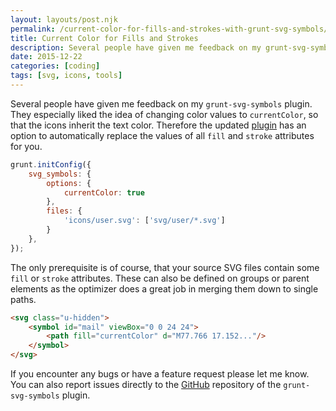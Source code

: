 ```yaml
---
layout: layouts/post.njk
permalink: /current-color-for-fills-and-strokes-with-grunt-svg-symbols/
title: Current Color for Fills and Strokes
description: Several people have given me feedback on my grunt-svg-symbols plugin. They especially liked the idea of changing color values to currentColor, so that the icons inherit the text color. Therefore the updated plugin has an option to automatically replace the values of all fill and stroke attributes for you.
date: 2015-12-22
categories: [coding]
tags: [svg, icons, tools]
---
```


Several people have given me feedback on my `grunt-svg-symbols` plugin. They especially liked the idea of changing color values to `currentColor`, so that the icons inherit the text color. Therefore the updated [plugin](https://www.npmjs.com/package/grunt-svg-symbols) has an option to automatically replace the values of all `fill` and `stroke` attributes for you.

~~~ js
grunt.initConfig({
    svg_symbols: {
        options: {
            currentColor: true
        },
        files: {
            'icons/user.svg': ['svg/user/*.svg']
        }
    },
});
~~~

The only prerequisite is of course, that your source SVG files contain some `fill` or `stroke` attributes. These can also be defined on groups or parent elements as the optimizer does a great job in merging them down to single paths.

~~~ html
<svg class="u-hidden">
    <symbol id="mail" viewBox="0 0 24 24">
        <path fill="currentColor" d="M77.766 17.152..."/>
    </symbol>
</svg>
~~~

If you encounter any bugs or have a feature request please let me know. You can also report issues directly to the [GitHub](https://github.com/Lorti/grunt-svg-symbols) repository of the `grunt-svg-symbols` plugin.
